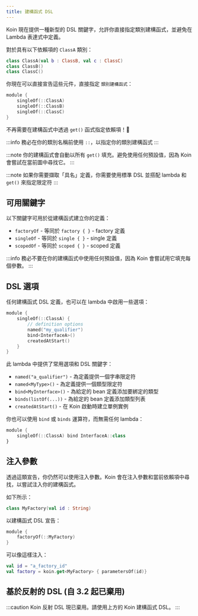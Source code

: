 ```yaml
---
title: 建構函式 DSL
---
```


Koin 現在提供一種新型的 DSL 關鍵字，允許你直接指定類別建構函式，並避免在 Lambda 表達式中定義。

對於具有以下依賴項的 `ClassA` 類別：

```kotlin
class ClassA(val b : ClassB, val c : ClassC)
class ClassB()
class ClassC()
```

你現在可以直接宣告這些元件，直接指定 `類別建構函式`：

```kotlin
module {
    singleOf(::ClassA)
    singleOf(::ClassB)
    singleOf(::ClassC)
}
```

不再需要在建構函式中透過 `get()` 函式指定依賴項！🎉

:::info
務必在你的類別名稱前使用 `::`，以指定你的類別建構函式
:::

:::note
你的建構函式會自動以所有 `get()` 填充。避免使用任何預設值，因為 Koin 會嘗試在當前圖中尋找它。
:::

:::note
如果你需要擷取「具名」定義，你需要使用標準 DSL 並搭配 lambda 和 `get()` 來指定限定符
:::

## 可用關鍵字

以下關鍵字可用於從建構函式建立你的定義：

* `factoryOf` - 等同於 `factory { }` - factory 定義
* `singleOf` - 等同於 `single { }` - single 定義
* `scopedOf` - 等同於 `scoped { }` - scoped 定義

:::info
務必不要在你的建構函式中使用任何預設值，因為 Koin 會嘗試用它填充每個參數。
:::

## DSL 選項

任何建構函式 DSL 定義，也可以在 lambda 中啟用一些選項：

```kotlin
module {
    singleOf(::ClassA) { 
        // definition options
        named("my_qualifier")
        bind<InterfaceA>()
        createdAtStart()
    }
}
```

此 lambda 中提供了常用選項和 DSL 關鍵字：

* `named("a_qualifier")` - 為定義提供一個字串限定符
* `named<MyType>()` - 為定義提供一個類型限定符
* `bind<MyInterface>()` - 為給定的 bean 定義添加要綁定的類型
* `binds(listOf(...))` - 為給定的 bean 定義添加類型列表
* `createdAtStart()` - 在 Koin 啟動時建立單例實例

你也可以使用 `bind` 或 `binds` 運算符，而無需任何 lambda：

```kotlin
module {
    singleOf(::ClassA) bind InterfaceA::class
}
```

## 注入參數

透過這類宣告，你仍然可以使用注入參數。Koin 會在注入參數和當前依賴項中尋找，以嘗試注入你的建構函式。

如下所示：

```kotlin
class MyFactory(val id : String)
```

以建構函式 DSL 宣告：

```kotlin
module {
    factoryOf(::MyFactory)
}
```

可以像這樣注入：

```kotlin
val id = "a_factory_id"
val factory = koin.get<MyFactory> { parametersOf(id)}
```

## 基於反射的 DSL (自 3.2 起已棄用)

:::caution
Koin 反射 DSL 現已棄用。請使用上方的 Koin 建構函式 DSL。
:::